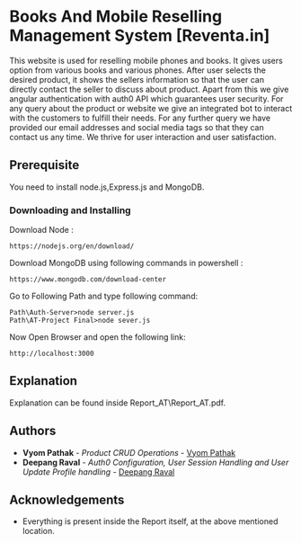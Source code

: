 # Books And Mobile Reselling Management System [Reventa.in]

This website is used for reselling mobile phones and books. It gives users option from various books and various phones. After user selects the desired product, it shows the sellers information so that the user can directly contact the seller to discuss about product. Apart from this we give angular authentication with auth0 API which guarantees user security. For any query about the product or website we give an integrated bot to interact with the customers to fulfill their needs. For any further query we have provided our email addresses and social media tags so that they can contact us any time. We thrive for user interaction and user satisfaction.

## Prerequisite

You need to install node.js,Express.js and MongoDB.

### Downloading and Installing

Download Node :

```
https://nodejs.org/en/download/
```

Download MongoDB using following commands in powershell :

```
https://www.mongodb.com/download-center
```

Go to Following Path and type following command:

```
Path\Auth-Server>node server.js
Path\AT-Project Final>node sever.js
```

Now Open Browser and open the following link:

```
http://localhost:3000
```
## Explanation

Explanation can be found inside Report_AT\Report_AT.pdf. 

## Authors

* **Vyom Pathak** - *Product CRUD Operations* - [Vyom Pathak](https://github.com/01-vyom)
* **Deepang Raval** - *Auth0 Configuration, User Session Handling and User Update Profile handling* - [Deepang Raval](https://github.com/deepang17)

## Acknowledgements

* Everything is present inside the Report itself, at the above mentioned location.
